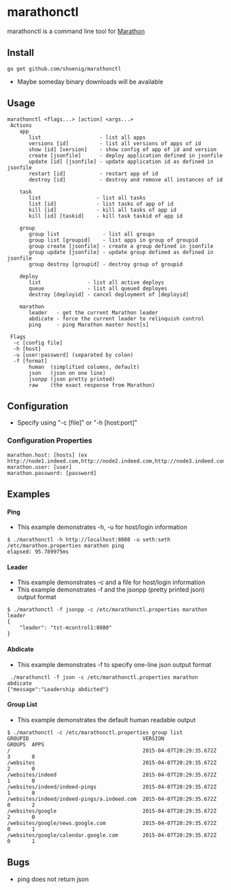 # marathonctl
marathonctl is a command line tool for [Marathon](https://mesosphere.github.io/marathon/docs/rest-api.html)

## Install 
```
go get github.com/shoenig/marathonctl
```
- Maybe someday binary downloads will be available

## Usage
```
marathonctl <flags...> [action] <args...>
 Actions
    app
       list                   - list all apps
       versions [id]          - list all versions of apps of id
       show [id] [version]    - show config of app of id and version
       create [jsonfile]      - deploy application defined in jsonfile
       update [id] [jsonfile] - update application id as defined in jsonfile
       restart [id]           - restart app of id
       destroy [id]           - destroy and remove all instances of id

    task
       list                  - list all tasks
       list [id]             - list tasks of app of id
       kill [id]             - kill all tasks of app id
       kill [id] [taskid]    - kill task taskid of app id

    group
       group list              - list all groups
       group list [groupid]    - list apps in group of groupid
       group create [jsonfile] - create a group defined in jsonfile
       group update [jsonfile] - update group defined as defined in jsonfile
       group destroy [groupid] - destroy group of groupid

    deploy
       list               - list all active deploys
       queue              - list all queued deployes
       destroy [deployid] - cancel deployment of [deployid]

    marathon
       leader   - get the current Marathon leader
       abdicate - force the current leader to relinquish control
       ping     - ping Marathon master host[s]

 Flags
  -c [config file]
  -h [host]
  -u [user:password] (separated by colon)
  -f [format]
       human  (simplified columns, default)
       json   (json on one line)
       jsonpp (json pretty printed)
       raw    (the exact response from Marathon)
```

## Configuration
- Specify using "-c [file]" or "-h [host:port]"
    
### Configuration Properties
```
marathon.host: [hosts] (ex http://node1.indeed.com,http://node2.indeed.com,http://node3.indeed.com)
marathon.user: [user]
marathon.password: [password]
```

## Examples

#### Ping
- This example demonstrates -h, -u for host/login information
```
$ ./marathonctl -h http://localhost:8080 -u seth:seth /etc/marathon.properties marathon ping
elapsed: 95.789975ms
```
#### Leader
- This example demonstrates -c and a file for host/login information
- This example demonstrates -f and the jsonpp (pretty printed json) output format
```
$ ./marathonctl -f jsonpp -c /etc/marathonctl.properties marathon leader
{
    "leader": "tst-mcontrol1:8080"
}
```
#### Abdicate
- This example demonstrates -f to specify one-line json output format
````
 ./marathonctl -f json -c /etc/marathonctl.properties marathon abdicate
{"message":"Leadership abdicted"}
````
#### Group List
- This example demonstrates the default human readable output
````
$ ./marathonctl -c /etc/marathonctl.properties group list
GROUPID                                     VERSION                   GROUPS  APPS  
/                                           2015-04-07T20:29:35.672Z  3       0     
/websites                                   2015-04-07T20:29:35.672Z  2       0     
/websites/indeed                            2015-04-07T20:29:35.672Z  1       0     
/websites/indeed/indeed-pings               2015-04-07T20:29:35.672Z  1       0     
/websites/indeed/indeed-pings/a.indeed.com  2015-04-07T20:29:35.672Z  0       2     
/websites/google                            2015-04-07T20:29:35.672Z  2       0     
/websites/google/news.google.com            2015-04-07T20:29:35.672Z  0       1     
/websites/google/calendar.google.com        2015-04-07T20:29:35.672Z  0       1
````

## Bugs
- ping does not return json
